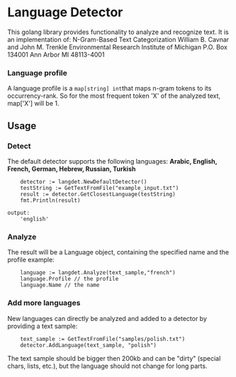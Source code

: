 # Language Detector
This golang library provides functionality to analyze and recognize text.
It is an implementation of:
N-Gram-Based Text Categorization
William B. Cavnar and John M. Trenkle
Environmental Research Institute of Michigan P.O. Box 134001
Ann Arbor MI 48113-4001

### Language profile
A language profile is a ```map[string] int```that maps n-gram tokens to its occurrency-rank. So for the most
frequent token 'X' of the analyzed text, map['X'] will be 1.

## Usage
### Detect
The default detector supports the following languages:
**Arabic, English, French, German, Hebrew, Russian, Turkish**

```
    detector := langdet.NewDefaultDetector()
	testString := GetTextFromFile("example_input.txt")
	result := detector.GetClosestLanguage(testString)
	fmt.Println(result)

output:
    'english'
```

### Analyze
The result will be a Language object, containing the specified name and the profile
example:

``` 
    language := langdet.Analyze(text_sample,"french")
    language.Profile // the profile
    language.Name // the name
```

### Add more languages
New languages can directly be analyzed and added to a detector by providing a text sample:

```
    text_sample := GetTextFromFile("samples/polish.txt")
    detector.AddLanguage(text_sample, "polish")
```

The text sample should be bigger then 200kb and can be "dirty" (special chars, lists, etc.), but the language
should not change for long parts.
